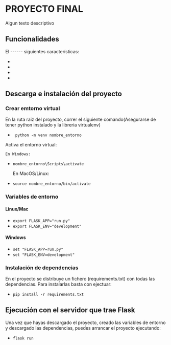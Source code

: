 # PROYECTO FINAL

Algun texto descriptivo

## Funcionalidades

El ------ siguientes características:

* 
* 
* 
* 

  
## Descarga e instalación del proyecto


### Crear emtorno virtual

En la ruta raiz del proyecto, correr el siguiente comando(Asegurarse de tener python instalado y la libreria virtualenv)

* ``` python -m venv nombre_entorno```

Activa el entorno virtual:

    En Windows:
* ```nombre_entorno\Scripts\activate```


    En MacOS/Linux:
* ```source nombre_entorno/bin/activate```

### Variables de entorno

#### Linux/Mac
    
* ```export FLASK_APP="run.py"```
* ```export FLASK_ENV="development"```

#### Windows

* ```set "FLASK_APP=run.py"```
* ```set "FLASK_ENV=development"```
 
### Instalación de dependencias

En el proyecto se distribuye un fichero (requirements.txt) con todas las dependencias. Para instalarlas
basta con ejectuar:

* ```pip install -r requirements.txt```

## Ejecución con el servidor que trae Flask

Una vez que hayas descargado el proyecto, creado las variables de entorno y descargado las dependencias,
puedes arrancar el proyecto ejecutando:

* ```flask run```